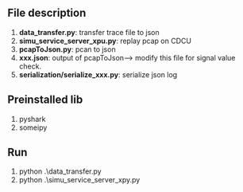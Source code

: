 ## File description
1. **data_transfer.py**: transfer trace file to json
2. **simu_service_server_xpu.py**: replay pcap on CDCU
3. **pcapToJson.py**: pcan to json
4. **xxx.json**: output of pcapToJson--> modify this file for signal value check.
5. **serialization/serialize_xxx.py**: serialize json log


## Preinstalled lib
1. pyshark
2. someipy

## Run
1. python .\data_transfer.py
2. python .\simu_service_server_xpy.py